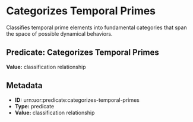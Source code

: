 # Categorizes Temporal Primes

Classifies temporal prime elements into fundamental categories that span the space of possible dynamical behaviors.

## Predicate: Categorizes Temporal Primes

**Value:** classification relationship

## Metadata

- **ID:** urn:uor:predicate:categorizes-temporal-primes
- **Type:** predicate
- **Value:** classification relationship
